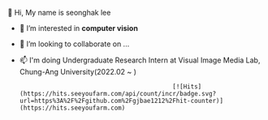  👋 Hi, My name is seonghak lee
- 👀 I’m interested in **computer vision**
- 💞️ I’m looking to collaborate on ...
- 📫  I'm doing Undergraduate Research Intern at Visual Image Media Lab, Chung-Ang University(2022.02 ~ )


                                                [![Hits](https://hits.seeyoufarm.com/api/count/incr/badge.svg?url=https%3A%2F%2Fgithub.com%2Fgjbae1212%2Fhit-counter)](https://hits.seeyoufarm.com)                    
